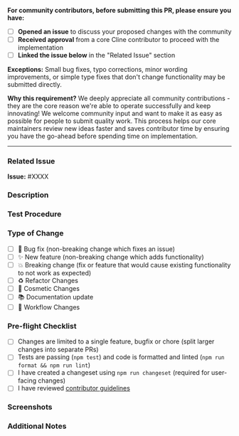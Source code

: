 <!-- ⚠️ Important: Discussion Required Before PR (Community Contributors) -->

**For community contributors, before submitting this PR, please ensure you have:**

- [ ] **Opened an issue** to discuss your proposed changes with the community
- [ ] **Received approval** from a core Cline contributor to proceed with the implementation
- [ ] **Linked the issue below** in the "Related Issue" section

**Exceptions:** Small bug fixes, typo corrections, minor wording improvements, or simple type fixes that don't change functionality may be submitted directly.

**Why this requirement?** We deeply appreciate all community contributions - they are the core reason we're able to operate successfully and keep innovating! We welcome community input and want to make it as easy as possible for people to submit quality work. This process helps our core maintainers review new ideas faster and saves contributor time by ensuring you have the go-ahead before spending time on implementation.

---

### Related Issue

<!-- Replace XXXX with the issue number that this PR addresses -->
**Issue:** #XXXX

### Description

<!-- 
Help reviewers understand your changes by making this PR readable and well-organized:

- What problem does this PR solve?
- Why were these changes introduced and what purpose do they serve?
- For larger changes, provide context about your approach and reasoning

Small PRs may need minimal description, but larger changes benefit from explaining where you're coming from. Much of this context can be in the linked issue above, so feel free to reference it rather than repeating everything here.
-->

### Test Procedure

<!-- 
Please walk us through your testing approach and thought process. This helps reviewers understand that you've thoroughly considered the impact of your changes:

- How did you test this change?
- What could potentially break and how did you verify it doesn't?
- What existing functionality might be affected and how did you check it still works?
- Why are you confident this is ready for merge?

We're not looking for exhaustive documentation - just evidence that you've thought through the implications of your changes and tested accordingly.
-->

### Type of Change

<!-- Put an 'x' in all boxes that apply -->

-   [ ] 🐛 Bug fix (non-breaking change which fixes an issue)
-   [ ] ✨ New feature (non-breaking change which adds functionality)
-   [ ] 💥 Breaking change (fix or feature that would cause existing functionality to not work as expected)
-   [ ] ♻️ Refactor Changes
-   [ ] 💅 Cosmetic Changes
-   [ ] 📚 Documentation update
-   [ ] 🏃 Workflow Changes

### Pre-flight Checklist

<!-- Put an 'x' in all boxes that apply -->

-   [ ] Changes are limited to a single feature, bugfix or chore (split larger changes into separate PRs)
-   [ ] Tests are passing (`npm test`) and code is formatted and linted (`npm run format && npm run lint`)
-   [ ] I have created a changeset using `npm run changeset` (required for user-facing changes)
-   [ ] I have reviewed [contributor guidelines](https://github.com/cline/cline/blob/main/CONTRIBUTING.md)

### Screenshots

<!-- 
Help reviewers quickly understand your changes:

- **UI Changes**: Please include screenshots showing before/after states
- **Complex Workflows**: Consider uploading a screen recording (video) if your changes involve multiple steps or state transitions
- **Backend Changes**: Not required, but feel free to include terminal output or other evidence that demonstrates functionality

This helps reviewers see what you've built without having to pull down and test your branch first.
-->

### Additional Notes

<!-- Add any additional notes for reviewers -->
